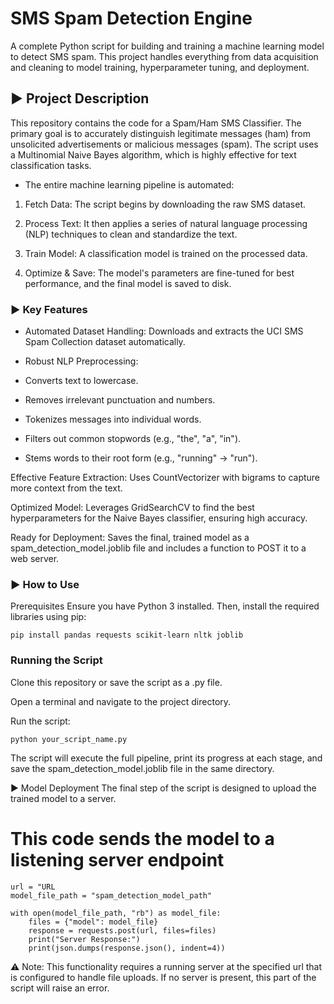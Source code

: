 # SMS Spam Detection Engine
A complete Python script for building and training a machine learning model to detect SMS spam. This project handles everything from data acquisition and cleaning to model training, hyperparameter tuning, and deployment.

## ► Project Description
This repository contains the code for a Spam/Ham SMS Classifier. The primary goal is to accurately distinguish legitimate messages (ham) from unsolicited advertisements or malicious messages (spam). The script uses a Multinomial Naive Bayes algorithm, which is highly effective for text classification tasks.

- The entire machine learning pipeline is automated:

1. Fetch Data: The script begins by downloading the raw SMS dataset.

2. Process Text: It then applies a series of natural language processing (NLP) techniques to clean and standardize the text.

3. Train Model: A classification model is trained on the processed data.

4. Optimize & Save: The model's parameters are fine-tuned for best performance, and the final model is saved to disk.

### ► Key Features

* Automated Dataset Handling: Downloads and extracts the UCI SMS Spam Collection dataset automatically.

* Robust NLP Preprocessing:

* Converts text to lowercase.

* Removes irrelevant punctuation and numbers.

* Tokenizes messages into individual words.

* Filters out common stopwords (e.g., "the", "a", "in").

* Stems words to their root form (e.g., "running" -> "run").

Effective Feature Extraction: Uses CountVectorizer with bigrams to capture more context from the text.

Optimized Model: Leverages GridSearchCV to find the best hyperparameters for the Naive Bayes classifier, ensuring high accuracy.

Ready for Deployment: Saves the final, trained model as a spam_detection_model.joblib file and includes a function to POST it to a web server.

### ► How to Use
Prerequisites
Ensure you have Python 3 installed. Then, install the required libraries using pip:

``` pip install pandas requests scikit-learn nltk joblib ```

### Running the Script
Clone this repository or save the script as a .py file.

Open a terminal and navigate to the project directory.

Run the script:

``` python your_script_name.py ```

The script will execute the full pipeline, print its progress at each stage, and save the spam_detection_model.joblib file in the same directory.

► Model Deployment
The final step of the script is designed to upload the trained model to a server.

# This code sends the model to a listening server endpoint
```
url = "URL
model_file_path = "spam_detection_model_path"

with open(model_file_path, "rb") as model_file:
    files = {"model": model_file}
    response = requests.post(url, files=files)
    print("Server Response:")
    print(json.dumps(response.json(), indent=4)) 
```
⚠️ Note: This functionality requires a running server at the specified url that is configured to handle file uploads. If no server is present, this part of the script will raise an error.
